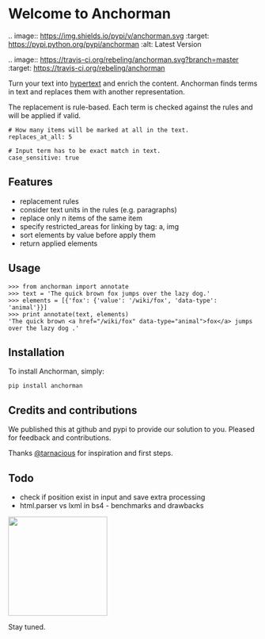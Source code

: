 # Welcome to Anchorman

.. image:: https://img.shields.io/pypi/v/anchorman.svg
   :target: https://pypi.python.org/pypi/anchorman
   :alt: Latest Version

.. image:: https://travis-ci.org/rebeling/anchorman.svg?branch=master
   :target: https://travis-ci.org/rebeling/anchorman

Turn your text into [hypertext](http://en.wikipedia.org/wiki/Hypertext) 
and enrich the content. Anchorman finds terms in text and replaces
them with another representation.

The replacement is rule-based. Each term is checked against the rules
and will be applied if valid.

    # How many items will be marked at all in the text.
    replaces_at_all: 5

    # Input term has to be exact match in text.
    case_sensitive: true


## Features

* replacement rules
* consider text units in the rules (e.g. paragraphs)
* replace only n items of the same item
* specify restricted_areas for linking by tag: a, img
* sort elements by value before apply them
* return applied elements


## Usage

    >>> from anchorman import annotate
    >>> text = 'The quick brown fox jumps over the lazy dog.'
    >>> elements = [{'fox': {'value': '/wiki/fox', 'data-type': 'animal'}}]
    >>> print annotate(text, elements)
    'The quick brown <a href="/wiki/fox" data-type="animal">fox</a> jumps over the lazy dog .'


## Installation

To install Anchorman, simply:

    pip install anchorman


## Credits and contributions

We published this at github and pypi to provide our solution to you.
Pleased for feedback and contributions.

Thanks [@tarnacious](https://github.com/tarnacious) for inspiration
and first steps.


## Todo

* check if position exist in input and save extra processing
* html.parser vs lxml in bs4 - benchmarks and drawbacks

<img src="https://raw.githubusercontent.com/rebeling/anchorman/master/docs/anchorman.png" width="200">

Stay tuned.
